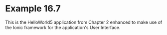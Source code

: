 Example 16.7
============
This is the HelloWorld5 application from Chapter 2 enhanced to make use of the Ionic framework for the application's User Interface. 